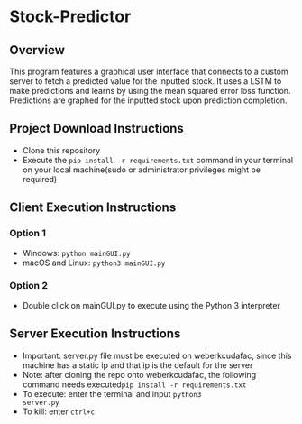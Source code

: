 # Stock-Predictor
## Overview
This program features a graphical user interface that connects to a custom server to fetch a predicted value for the inputted stock. It uses a LSTM to make predictions and learns by using the mean squared error loss function. Predictions are graphed for the inputted stock upon prediction completion. 
## Project Download Instructions
- Clone this repository
- Execute the <code>pip install -r requirements.txt</code> command in your terminal on your local machine(sudo or administrator privileges might be required)
## Client Execution Instructions
### Option 1
- Windows: <code>python mainGUI.py</code>
- macOS and Linux: <code>python3 mainGUI.py</code>
### Option 2
- Double click on mainGUI.py to execute using the Python 3 interpreter
## Server Execution Instructions
- Important: server.py file must be executed on weberkcudafac, since this machine has a static ip and that ip is the default for the server
- Note: after cloning the repo onto weberkcudafac, the following command needs executed<code>pip install -r requirements.txt</code>
- To execute: enter the terminal and input <code>python3 server.py</code>
- To kill: enter <code>ctrl+c</code>


